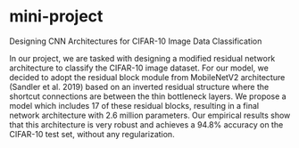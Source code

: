 # mini-project
Designing CNN Architectures for CIFAR-10 Image Data Classification

In our project, we are tasked with designing a modified residual network architecture to classify the CIFAR-10 image dataset. For our model, we decided to adopt the residual block module from MobileNetV2 architecture (Sandler et al. 2019) based on an inverted residual structure where the shortcut connections are between the thin bottleneck layers. We propose a model which includes 17 of these residual blocks, resulting in a final network architecture with 2.6 million parameters. Our empirical results show that this architecture is very robust and achieves a 94.8% accuracy on the CIFAR-10 test set, without any regularization.
